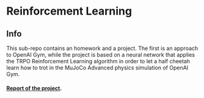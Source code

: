 # Reinforcement Learning

## Info
This sub-repo contains an homework and a project. The first is an approach to OpenAI Gym, while the project is based on a neural network that applies the TRPO Reinforcement Learning algorithm in order to let a half cheetah learn how to trot in the MuJoCo Advanced physics simulation of OpenAI Gym.

#### [Report of the project](https://github.com/LucPol98/university_projects/blob/main/Master%20Degree/Reinforcement%20Learning/Project/ReportRL.pdf).